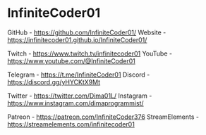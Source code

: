 # InfiniteCoder01

GitHub - https://github.com/InfiniteCoder01/
Website - https://infinitecoder01.github.io/InfiniteCoder01/

Twitch - https://www.twitch.tv/infinitecoder01
YouTube - https://www.youtube.com/@InfiniteCoder01

Telegram - https://t.me/InfiniteCoder01
Discord - https://discord.gg/yHYCKtX9Mt

Twitter - https://twitter.com/Dima01L/
Instagram - https://www.instagram.com/dimaprogrammist/

Patreon - https://patreon.com/InfiniteCoder376
StreamElements - https://streamelements.com/infinitecoder01
